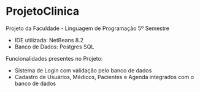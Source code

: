 # ProjetoClinica
Projeto da Faculdade - Linguagem de Programação 5º Semestre

- IDE utilizada: NetBeans 8.2
- Banco de Dados: Postgres SQL

Funcionalidades presentes no Projeto:

- Sistema de Login com validação pelo banco de dados
- Cadastro de Usuários, Médicos, Pacientes e Agenda integrados com o banco de dados
